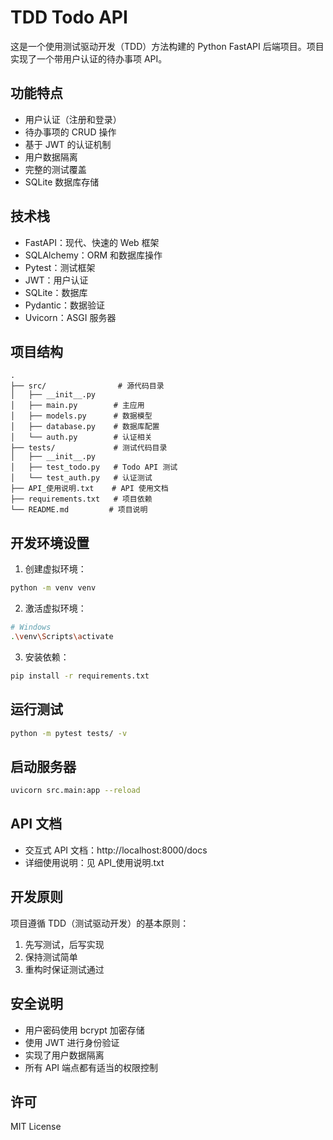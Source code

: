 # TDD Todo API

这是一个使用测试驱动开发（TDD）方法构建的 Python FastAPI 后端项目。项目实现了一个带用户认证的待办事项 API。

## 功能特点

- 用户认证（注册和登录）
- 待办事项的 CRUD 操作
- 基于 JWT 的认证机制
- 用户数据隔离
- 完整的测试覆盖
- SQLite 数据库存储

## 技术栈

- FastAPI：现代、快速的 Web 框架
- SQLAlchemy：ORM 和数据库操作
- Pytest：测试框架
- JWT：用户认证
- SQLite：数据库
- Pydantic：数据验证
- Uvicorn：ASGI 服务器

## 项目结构

```
.
├── src/                # 源代码目录
│   ├── __init__.py
│   ├── main.py        # 主应用
│   ├── models.py      # 数据模型
│   ├── database.py    # 数据库配置
│   └── auth.py        # 认证相关
├── tests/             # 测试代码目录
│   ├── __init__.py
│   ├── test_todo.py   # Todo API 测试
│   └── test_auth.py   # 认证测试
├── API_使用说明.txt    # API 使用文档
├── requirements.txt   # 项目依赖
└── README.md         # 项目说明
```

## 开发环境设置

1. 创建虚拟环境：
```bash
python -m venv venv
```

2. 激活虚拟环境：
```bash
# Windows
.\venv\Scripts\activate
```

3. 安装依赖：
```bash
pip install -r requirements.txt
```

## 运行测试

```bash
python -m pytest tests/ -v
```

## 启动服务器

```bash
uvicorn src.main:app --reload
```

## API 文档

- 交互式 API 文档：http://localhost:8000/docs
- 详细使用说明：见 API_使用说明.txt

## 开发原则

项目遵循 TDD（测试驱动开发）的基本原则：

1. 先写测试，后写实现
2. 保持测试简单
3. 重构时保证测试通过

## 安全说明

- 用户密码使用 bcrypt 加密存储
- 使用 JWT 进行身份验证
- 实现了用户数据隔离
- 所有 API 端点都有适当的权限控制

## 许可

MIT License
